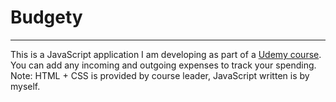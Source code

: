 # Budgety
---
This is a JavaScript application I am developing as part of a [Udemy course](https://www.udemy.com/share/1001dMAEcYd11RRw==/ "The Complete JavaScript Course on Udemy"). You can add any incoming and outgoing expenses to track your spending.
Note: HTML + CSS is provided by course leader, JavaScript written is by myself.

